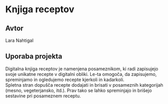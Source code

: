 # Knjiga receptov
## Avtor
Lara Nahtigal
## Uporaba projekta
Digitalna knjiga receptov je namenjena posameznikom, ki radi zapisujejo svoje unikatne recepte v digitalni obliki. Le-ta omogoča, da zapisujemo, spreminjamo in ogledujemo recepte kjerkoli in kadarkoli. <br />
Spletna stran dopušča recepte dodajati in brisati v posameznih kategorijah (mesno, vegeterjansko, itd.). Prav tako se lahko spreminjajo in brišejo 
sestavine pri posameznem receptu.
